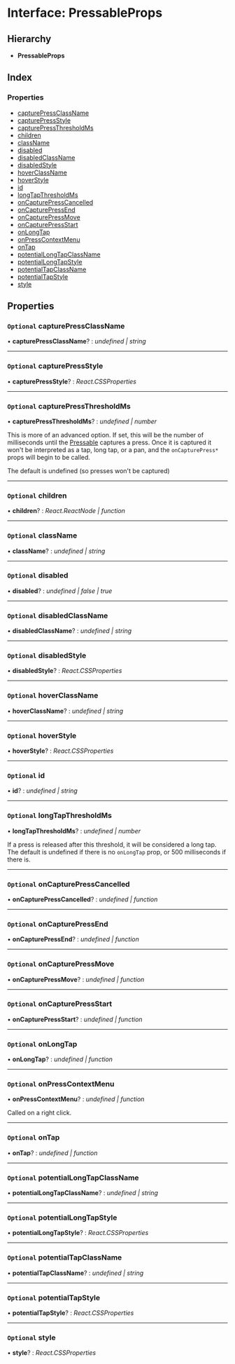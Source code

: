 # Interface: PressableProps

## Hierarchy

- **PressableProps**

## Index

### Properties

- [capturePressClassName](pressableprops.md#optional-capturepressclassname)
- [capturePressStyle](pressableprops.md#optional-capturepressstyle)
- [capturePressThresholdMs](pressableprops.md#optional-capturepressthresholdms)
- [children](pressableprops.md#optional-children)
- [className](pressableprops.md#optional-classname)
- [disabled](pressableprops.md#optional-disabled)
- [disabledClassName](pressableprops.md#optional-disabledclassname)
- [disabledStyle](pressableprops.md#optional-disabledstyle)
- [hoverClassName](pressableprops.md#optional-hoverclassname)
- [hoverStyle](pressableprops.md#optional-hoverstyle)
- [id](pressableprops.md#optional-id)
- [longTapThresholdMs](pressableprops.md#optional-longtapthresholdms)
- [onCapturePressCancelled](pressableprops.md#optional-oncapturepresscancelled)
- [onCapturePressEnd](pressableprops.md#optional-oncapturepressend)
- [onCapturePressMove](pressableprops.md#optional-oncapturepressmove)
- [onCapturePressStart](pressableprops.md#optional-oncapturepressstart)
- [onLongTap](pressableprops.md#optional-onlongtap)
- [onPressContextMenu](pressableprops.md#optional-onpresscontextmenu)
- [onTap](pressableprops.md#optional-ontap)
- [potentialLongTapClassName](pressableprops.md#optional-potentiallongtapclassname)
- [potentialLongTapStyle](pressableprops.md#optional-potentiallongtapstyle)
- [potentialTapClassName](pressableprops.md#optional-potentialtapclassname)
- [potentialTapStyle](pressableprops.md#optional-potentialtapstyle)
- [style](pressableprops.md#optional-style)

## Properties

### `Optional` capturePressClassName

• **capturePressClassName**? : _undefined | string_

---

### `Optional` capturePressStyle

• **capturePressStyle**? : _React.CSSProperties_

---

### `Optional` capturePressThresholdMs

• **capturePressThresholdMs**? : _undefined | number_

This is more of an advanced option. If set, this will be the number of
milliseconds until the [Pressable](../classes/pressable.md) captures a press. Once it is
captured it won't be interpreted as a tap, long tap, or a pan, and the
`onCapturePress*` props will begin to be called.

The default is undefined (so presses won't be captured)

---

### `Optional` children

• **children**? : _React.ReactNode | function_

---

### `Optional` className

• **className**? : _undefined | string_

---

### `Optional` disabled

• **disabled**? : _undefined | false | true_

---

### `Optional` disabledClassName

• **disabledClassName**? : _undefined | string_

---

### `Optional` disabledStyle

• **disabledStyle**? : _React.CSSProperties_

---

### `Optional` hoverClassName

• **hoverClassName**? : _undefined | string_

---

### `Optional` hoverStyle

• **hoverStyle**? : _React.CSSProperties_

---

### `Optional` id

• **id**? : _undefined | string_

---

### `Optional` longTapThresholdMs

• **longTapThresholdMs**? : _undefined | number_

If a press is released after this threshold, it will be considered a long
tap. The default is undefined if there is no `onLongTap` prop, or 500
milliseconds if there is.

---

### `Optional` onCapturePressCancelled

• **onCapturePressCancelled**? : _undefined | function_

---

### `Optional` onCapturePressEnd

• **onCapturePressEnd**? : _undefined | function_

---

### `Optional` onCapturePressMove

• **onCapturePressMove**? : _undefined | function_

---

### `Optional` onCapturePressStart

• **onCapturePressStart**? : _undefined | function_

---

### `Optional` onLongTap

• **onLongTap**? : _undefined | function_

---

### `Optional` onPressContextMenu

• **onPressContextMenu**? : _undefined | function_

Called on a right click.

---

### `Optional` onTap

• **onTap**? : _undefined | function_

---

### `Optional` potentialLongTapClassName

• **potentialLongTapClassName**? : _undefined | string_

---

### `Optional` potentialLongTapStyle

• **potentialLongTapStyle**? : _React.CSSProperties_

---

### `Optional` potentialTapClassName

• **potentialTapClassName**? : _undefined | string_

---

### `Optional` potentialTapStyle

• **potentialTapStyle**? : _React.CSSProperties_

---

### `Optional` style

• **style**? : _React.CSSProperties_
